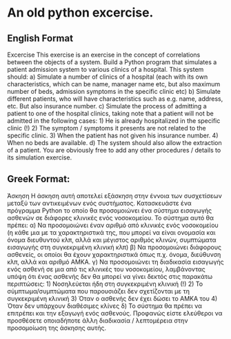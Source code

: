 <h1>An old python excercise.</h1>

<h2>English Format</h2>
Excercise
This exercise is an exercise in the concept of correlations between the objects of a system.
Build a Python program that simulates a patient admission system to various
clinics of a hospital. This system should:
a) Simulate a number of clinics of a hospital (each with its own characteristics, which
can be name, manager name etc, but also maximum number of beds, admission symptoms in the specific clinic etc)
b) Simulate different patients, who will have characteristics such as e.g. name, address, etc. But also insurance number.
c) Simulate the process of admitting a patient to one of the hospital clinics, taking note that a patient will not be admitted in the following cases:
        1) He is already hospitalized in the specific clinic (!)
        2) The symptom / symptoms it presents are not related to the specific clinic.
        3) When the patient has not given his insurance number.
        4) When no beds are available.
        d) The system should also allow the extraction of a patient.
You are obviously free to add any other procedures / details to its simulation exercise. 

<h2>Greek Format:</h2>
Άσκηση
Η άσκηση αυτή αποτελεί εξάσκηση στην έννοια των συσχετίσεων μεταξύ των αντικειμένων ενός συστήματος.
Κατασκευάστε ένα πρόγραμμα Python το οποίο θα προσομοιώνει ένα σύστημα εισαγωγής ασθενών σε διάφορες
κλινικές ενός νοσοκομείου. Το σύστημα αυτό θα πρέπει:
α) Να προσομοιώνει έναν αριθμό από κλινικές ενός νοσοκομείου (η κάθε μια με τα χαρακτηριστικά της, που
μπορεί να είναι ονομασία και όνομα διευθυντού κλπ, αλλά και μέγιστος αριθμός κλινών, συμπτώματα εισαγωγής
στη συγκεκριμένη κλινική κλπ)
β) Να προσομοιώνει διάφορους ασθενείς, οι οποίοι θα έχουν χαρακτηριστικά όπως π.χ. όνομα, διεύθυνση κλπ,
αλλά και αριθμό ΑΜΚΑ.
γ) Να προσομοιώνει τη διαδικασία εισαγωγής ενός ασθενή σε μια από τις κλινικές του νοσοκομείου, λαμβάνοντας
υπόψη ότι ένας ασθενής δεν θα μπορεί να γίνει δεκτός στις παρακάτω περιπτώσεις:
        1) Νοσηλεύεται ήδη στη συγκεκριμένη κλινική (!)
        2) Το σύμπτωμα/συμπτώματα που παρουσιάζει δεν σχετίζονται με τη συγκεκριμένη κλινική
        3) Όταν ο ασθενής δεν έχει δώσει το ΑΜΚΑ του
        4) Όταν δεν υπάρχουν διαθέσιμες κλίνες
        δ) Το σύστημα θα πρέπει να επιτρέπει και την εξαγωγή ενός ασθενούς.
Προφανώς είστε ελεύθεροι να προσθέσετε οποιαδήποτε άλλη διαδικασία / λεπτομέρεια στην προσομοίωση της
άσκησης αυτής.